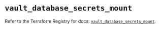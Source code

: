 # `vault_database_secrets_mount`

Refer to the Terraform Registry for docs: [`vault_database_secrets_mount`](https://registry.terraform.io/providers/hashicorp/vault/4.5.0/docs/resources/database_secrets_mount).
